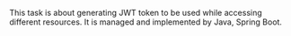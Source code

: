 This task is about generating JWT token to be used while accessing different resources. It is managed and implemented by Java, Spring Boot.
